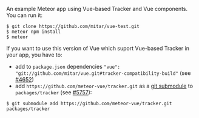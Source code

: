 An example Meteor app using Vue-based Tracker and Vue components. You can run it:

```
$ git clone https://github.com/mitar/vue-test.git
$ meteor npm install
$ meteor
```

If you want to use this version of Vue which suport Vue-based Tracker in your app, you have to:
* add to `package.json` dependencies `"vue": "git://github.com/mitar/vue.git#tracker-compatibility-build"` (see [#4652](https://github.com/vuejs/vue/pull/4652))
* add `https://github.com/meteor-vue/tracker.git` as a [git submodule](https://git-scm.com/docs/git-submodule) to `packages/tracker` (see [#5757](https://github.com/meteor/meteor/issues/5757)):
```
$ git submodule add https://github.com/meteor-vue/tracker.git packages/tracker 
```
